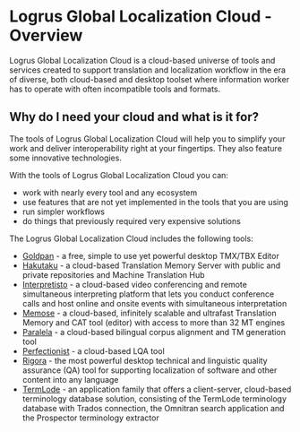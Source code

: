 # Logrus Global Localization Cloud - Overview

Logrus Global Localization Cloud is a cloud-based universe of tools and services created to support translation and localization workflow in the era of diverse, both cloud-based and desktop toolset where information worker has to operate with often incompatible tools and formats.

## Why do I need your cloud and what is it for?

The tools of Logrus Global Localization Cloud will help you to simplify your work and deliver interoperability right at your fingertips. They also feature some innovative technologies.

With the tools of Logrus Global Localization Cloud you can:

* work with nearly every tool and any ecosystem
* use features that are not yet implemented in the tools that you are using
* run simpler workflows
* do things that previously required very expensive solutions

The Logrus Global Localization Cloud includes the following tools:

* [Goldpan](goldpan.md) - a free, simple to use yet powerful desktop TMX/TBX Editor
* [Hakutaku](hakutaku.md) - a cloud-based Translation Memory Server with public and private repositories and Machine Translation Hub
* [Interpretisto](interpretisto.md) - a cloud-based video conferencing and remote simultaneous interpreting platform that lets you conduct conference calls and host online and onsite events with simultaneous interpretation
* [Memose](memose.md) - a cloud-based, infinitely scalable and ultrafast Translation Memory and CAT tool (editor) with access to more than 32 MT engines
* [Paralela](paralela.md) - a cloud-based bilingual corpus alignment and TM generation tool
* [Perfectionist](perfectionist.md) - a cloud-based LQA tool
* [Rigora](rigora.md) - the most powerful desktop technical and linguistic quality assurance (QA) tool for supporting localization of software and other content into any language
* [TermLode](termlode.md) - an application family that offers a client-server, cloud-based terminology database solution, consisting of the TermLode terminology database with Trados connection, the Omnitran search application and the Prospector terminology extractor